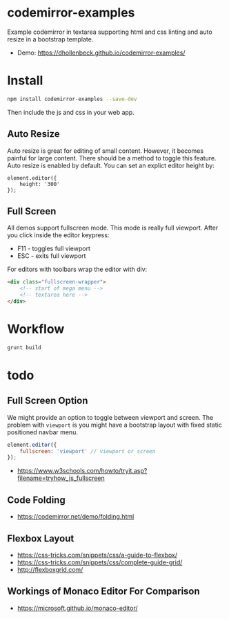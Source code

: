# codemirror-examples
Example codemirror in textarea supporting html and css linting and auto resize in a bootstrap template.

- Demo: https://dhollenbeck.github.io/codemirror-examples/

# Install

```bash
npm install codemirror-examples --save-dev
```

Then include the js and css in your web app.

## Auto Resize
Auto resize is great for editing of small content. However, it becomes painful for large content. There should be a method to toggle this feature. Auto resize is enabled by default. You can set an explict editor height by:

```
element.editor({
	height: '300'
});
```

## Full Screen

All demos support fullscreen mode. This mode is really full viewport. After you click inside the editor keypress:

- F11 - toggles full viewport
- ESC - exits full viewport

For editors with toolbars wrap the editor with div:
```html
<div class="fullscreen-wrapper">
	<!-- start of mega menu -->
	<!-- textarea here -->
</div>
```
# Workflow

```bash
grunt build
```

# todo

## Full Screen Option
We might provide an option to toggle between viewport and screen. The problem with `viewport` is you might have a bootstrap layout with fixed static positioned navbar menu.
```js
element.editor({
	fullscreen: 'viewport' // viewport or screen
});
```

- https://www.w3schools.com/howto/tryit.asp?filename=tryhow_js_fullscreen

## Code Folding
- https://codemirror.net/demo/folding.html

## Flexbox Layout
- https://css-tricks.com/snippets/css/a-guide-to-flexbox/
- https://css-tricks.com/snippets/css/complete-guide-grid/
- http://flexboxgrid.com/

## Workings of Monaco Editor For Comparison

- https://microsoft.github.io/monaco-editor/


